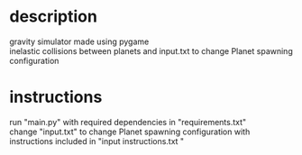 # description
gravity simulator made using pygame</br>
inelastic collisions between planets and input.txt to change Planet spawning configuration

# instructions
run "main.py" with required dependencies in "requirements.txt"</br>
change "input.txt" to change Planet spawning configuration with instructions included in "input instructions.txt "
